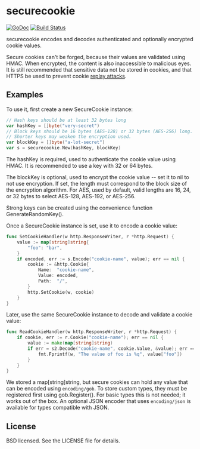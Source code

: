 securecookie
============
[![GoDoc](https://godoc.org/github.com/gorilla/securecookie?status.svg)](https://godoc.org/github.com/gorilla/securecookie) [![Build Status](https://travis-ci.org/gorilla/securecookie.png?branch=master)](https://travis-ci.org/gorilla/securecookie)

securecookie encodes and decodes authenticated and optionally encrypted
cookie values.

Secure cookies can't be forged, because their values are validated using HMAC.
When encrypted, the content is also inaccessible to malicious eyes. It is still
recommended that sensitive data not be stored in cookies, and that HTTPS be used
to prevent cookie [replay attacks](https://en.wikipedia.org/wiki/Replay_attack).

## Examples

To use it, first create a new SecureCookie instance:

```go
// Hash keys should be at least 32 bytes long
var hashKey = []byte("very-secret")
// Block keys should be 16 bytes (AES-128) or 32 bytes (AES-256) long.
// Shorter keys may weaken the encryption used.
var blockKey = []byte("a-lot-secret")
var s = securecookie.New(hashKey, blockKey)
```

The hashKey is required, used to authenticate the cookie value using HMAC.
It is recommended to use a key with 32 or 64 bytes.

The blockKey is optional, used to encrypt the cookie value -- set it to nil
to not use encryption. If set, the length must correspond to the block size
of the encryption algorithm. For AES, used by default, valid lengths are
16, 24, or 32 bytes to select AES-128, AES-192, or AES-256.

Strong keys can be created using the convenience function GenerateRandomKey().

Once a SecureCookie instance is set, use it to encode a cookie value:

```go
func SetCookieHandler(w http.ResponseWriter, r *http.Request) {
	value := map[string]string{
		"foo": "bar",
	}
	if encoded, err := s.Encode("cookie-name", value); err == nil {
		cookie := &http.Cookie{
			Name:  "cookie-name",
			Value: encoded,
			Path:  "/",
		}
		http.SetCookie(w, cookie)
	}
}
```

Later, use the same SecureCookie instance to decode and validate a cookie
value:

```go
func ReadCookieHandler(w http.ResponseWriter, r *http.Request) {
	if cookie, err := r.Cookie("cookie-name"); err == nil {
		value := make(map[string]string)
		if err = s2.Decode("cookie-name", cookie.Value, &value); err == nil {
			fmt.Fprintf(w, "The value of foo is %q", value["foo"])
		}
	}
}
```

We stored a map[string]string, but secure cookies can hold any value that
can be encoded using `encoding/gob`. To store custom types, they must be
registered first using gob.Register(). For basic types this is not needed;
it works out of the box. An optional JSON encoder that uses `encoding/json` is
available for types compatible with JSON.

## License

BSD licensed. See the LICENSE file for details.
